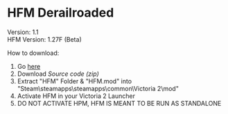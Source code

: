# HFM Derailroaded 

Version: 1.1  
HFM Version: 1.27F (Beta)  

How to download:
1. Go [here](https://github.com/addonovan/hfm/releases/latest)
2. Download *Source code (zip)*
3. Extract "HFM" Folder & "HFM.mod" into "Steam\steamapps\steamapps\common\Victoria 2\mod"
4. Activate HFM in your Victoria 2 Launcher
5. DO NOT ACTIVATE HPM, HFM IS MEANT TO BE RUN AS STANDALONE

